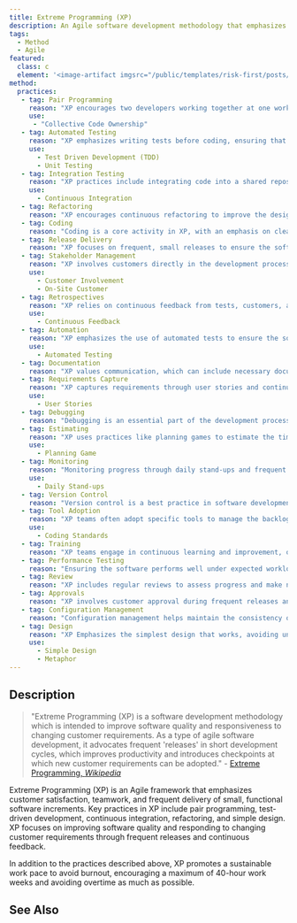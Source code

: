 ```yaml
---
title: Extreme Programming (XP)
description: An Agile software development methodology that emphasizes customer satisfaction, teamwork, and frequent delivery of small, functional software increments.
tags: 
  - Method
  - Agile
featured: 
  class: c
  element: '<image-artifact imgsrc="/public/templates/risk-first/posts/xp.svg">XP</image-artifact>'
method:
  practices:
   - tag: Pair Programming
     reason: "XP encourages two developers working together at one workstation, which improves code quality and facilitates knowledge sharing."
     use: 
      - "Collective Code Ownership"
   - tag: Automated Testing
     reason: "XP emphasizes writing tests before coding, ensuring that the software meets its requirements from the start."
     use: 
       - Test Driven Development (TDD)
       - Unit Testing
   - tag: Integration Testing
     reason: "XP practices include integrating code into a shared repository frequently, which helps in identifying integration issues early."
     use: 
       - Continuous Integration
   - tag: Refactoring
     reason: "XP encourages continuous refactoring to improve the design of existing code and maintain its quality."
   - tag: Coding
     reason: "Coding is a core activity in XP, with an emphasis on clear, simple code."
   - tag: Release Delivery
     reason: "XP focuses on frequent, small releases to ensure the software is always in a shippable state."
   - tag: Stakeholder Management
     reason: "XP involves customers directly in the development process to ensure the software meets their needs."
     use: 
       - Customer Involvement
       - On-Site Customer
   - tag: Retrospectives
     reason: "XP relies on continuous feedback from tests, customers, and developers to improve the software."
     use: 
       - Continuous Feedback
   - tag: Automation
     reason: "XP emphasizes the use of automated tests to ensure the software works as expected."
     use: 
       - Automated Testing
   - tag: Documentation
     reason: "XP values communication, which can include necessary documentation, but prioritizes working software and direct communication."
   - tag: Requirements Capture
     reason: "XP captures requirements through user stories and continuous dialogue with the customer."
     use: 
       - User Stories
   - tag: Debugging
     reason: "Debugging is an essential part of the development process in XP."
   - tag: Estimating
     reason: "XP uses practices like planning games to estimate the time and resources needed for tasks."
     use: 
       - Planning Game
   - tag: Monitoring
     reason: "Monitoring progress through daily stand-ups and frequent releases is integral to XP."
     use: 
       - Daily Stand-ups
   - tag: Version Control
     reason: "Version control is a best practice in software development, including in XP."
   - tag: Tool Adoption
     reason: "XP teams often adopt specific tools to manage the backlog, tests, and collaboration."
     use: 
       - Coding Standards
   - tag: Training
     reason: "XP teams engage in continuous learning and improvement, often through practices like pair programming."
   - tag: Performance Testing
     reason: "Ensuring the software performs well under expected workloads is a practice within XP."
   - tag: Review
     reason: "XP includes regular reviews to assess progress and make necessary adjustments."
   - tag: Approvals
     reason: "XP involves customer approval during frequent releases and continuous customer involvement."
   - tag: Configuration Management
     reason: "Configuration management helps maintain the consistency of the product's performance in XP."
   - tag: Design
     reason: "XP Emphasizes the simplest design that works, avoiding unnecessary complexity."
     use: 
       - Simple Design
       - Metaphor
---
```


<MethodIntro details={frontMatter} />

## Description

> "Extreme Programming (XP) is a software development methodology which is intended to improve software quality and responsiveness to changing customer requirements. As a type of agile software development, it advocates frequent 'releases' in short development cycles, which improves productivity and introduces checkpoints at which new customer requirements can be adopted." - [Extreme Programming, _Wikipedia_](https://en.wikipedia.org/wiki/Extreme_programming)

Extreme Programming (XP) is an Agile framework that emphasizes customer satisfaction, teamwork, and frequent delivery of small, functional software increments. Key practices in XP include pair programming, test-driven development, continuous integration, refactoring, and simple design. XP focuses on improving software quality and responding to changing customer requirements through frequent releases and continuous feedback.

In addition to the practices described above, XP promotes a sustainable work pace to avoid burnout, encouraging a maximum of 40-hour work weeks and avoiding overtime as much as possible.

## See Also

<TagList tag="XP" />
